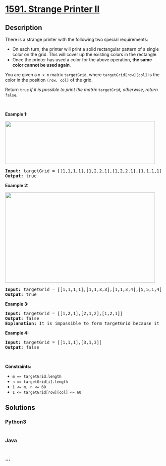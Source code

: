 # [1591. Strange Printer II](https://leetcode.com/problems/strange-printer-ii)



## Description

<p>There is a strange printer with the following two special requirements:</p>

<ul>
	<li>On each turn, the printer will print a solid rectangular pattern of a single color on the grid. This will cover up the existing colors in the rectangle.</li>
	<li>Once the printer has used a color for the above operation, <strong>the same color cannot be used again</strong>.</li>
</ul>

<p>You are given a <code>m x n</code> matrix <code>targetGrid</code>, where <code>targetGrid[row][col]</code> is the color in the position <code>(row, col)</code> of the grid.</p>

<p>Return <code>true</code><em> if it is possible to print the matrix </em><code>targetGrid</code><em>,</em><em> otherwise, return </em><code>false</code>.</p>

<p>&nbsp;</p>
<p><strong>Example 1:</strong></p>

<p><img alt="" src="https://cdn.jsdelivr.net/gh/yanglr/leetcode-ac@master/assets/1500-1599/1591.Strange%20Printer%20II/images/sample_1_1929.png" style="width: 483px; height: 138px;" /></p>

<pre>
<strong>Input:</strong> targetGrid = [[1,1,1,1],[1,2,2,1],[1,2,2,1],[1,1,1,1]]
<strong>Output:</strong> true
</pre>

<p><strong>Example 2:</strong></p>

<p><img alt="" src="https://cdn.jsdelivr.net/gh/yanglr/leetcode-ac@master/assets/1500-1599/1591.Strange%20Printer%20II/images/sample_2_1929.png" style="width: 483px; height: 290px;" /></p>

<pre>
<strong>Input:</strong> targetGrid = [[1,1,1,1],[1,1,3,3],[1,1,3,4],[5,5,1,4]]
<strong>Output:</strong> true
</pre>

<p><strong>Example 3:</strong></p>

<pre>
<strong>Input:</strong> targetGrid = [[1,2,1],[2,1,2],[1,2,1]]
<strong>Output:</strong> false
<strong>Explanation:</strong> It is impossible to form targetGrid because it is not allowed to print the same color in different turns.</pre>

<p><strong>Example 4:</strong></p>

<pre>
<strong>Input:</strong> targetGrid = [[1,1,1],[3,1,3]]
<strong>Output:</strong> false
</pre>

<p>&nbsp;</p>
<p><strong>Constraints:</strong></p>

<ul>
	<li><code>m == targetGrid.length</code></li>
	<li><code>n == targetGrid[i].length</code></li>
	<li><code>1 &lt;= m, n &lt;= 60</code></li>
	<li><code>1 &lt;= targetGrid[row][col] &lt;= 60</code></li>
</ul>


## Solutions

<!-- tabs:start -->

### **Python3**

```python

```

### **Java**

```java

```

### **...**

```

```

<!-- tabs:end -->
